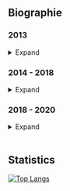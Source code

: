 ## Biographie

### 2013
<details>
<summary>Expand</summary>

- started learing Java for minecraft plugins

</details>

### 2014 - 2018
<details>
<summary>Expand</summary>

- improved my skills in java (networking, packet manipulation)
- started learning javascript for webbackend

</details>

### 2018 - 2020
<details>
<summary>Expand</summary>

- started to learn programming with nodejs, also started learning typescript for type definition

</details>

<br>

## Statistics

[![Top Langs](https://github-readme-stats.vercel.app/api/top-langs/?username=spaceaiDE&layout=compact&&theme=dark)](https://github.com/spaceaiDE)
